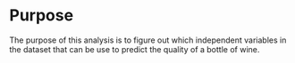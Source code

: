 # Purpose
The purpose of this analysis is to figure out which independent variables in the dataset that can be use to predict the quality of a bottle of wine.



